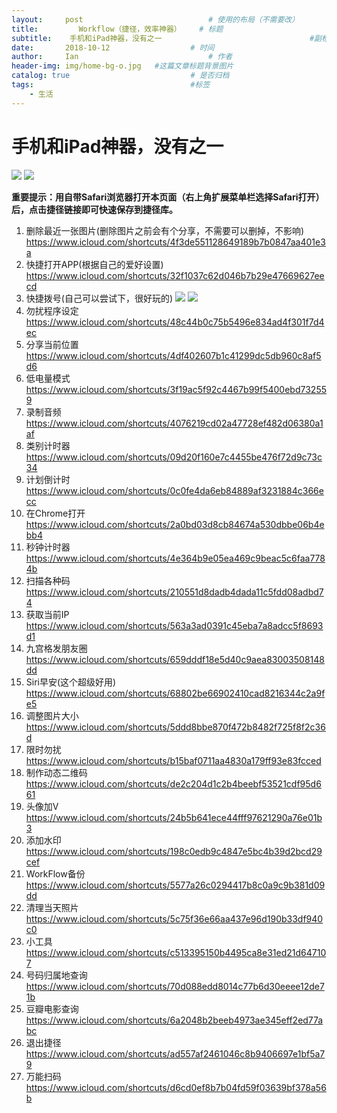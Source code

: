 ```yaml
---
layout:     post             				# 使用的布局（不需要改）
title:         Workflow（捷径，效率神器）	# 标题 
subtitle:    手机和iPad神器，没有之一					  				#副标题
date:       2018-10-12 					# 时间
author:     Ian                  			# 作者
header-img: img/home-bg-o.jpg	#这篇文章标题背景图片
catalog: true                        	# 是否归档
tags:                              		#标签
    - 生活
---
```




# 手机和iPad神器，没有之一

![](http://uniquezhangqi.oss-cn-shenzhen.aliyuncs.com/blog/2018-10-11-160350.png)
![](http://uniquezhangqi.oss-cn-shenzhen.aliyuncs.com/blog/2018-10-11-IMG_4992.PNG)

**重要提示：用自带Safari浏览器打开本页面（右上角扩展菜单栏选择Safari打开）后，点击捷径链接即可快速保存到捷径库。**

1. 删除最近一张图片(删除图片之前会有个分享，不需要可以删掉，不影响)
<https://www.icloud.com/shortcuts/4f3de551128649189b7b0847aa401e3a>
2. 快捷打开APP(根据自己的爱好设置)
<https://www.icloud.com/shortcuts/32f1037c62d046b7b29e47669627eecd>
3. 快捷拨号(自己可以尝试下，很好玩的)
![](http://uniquezhangqi.oss-cn-shenzhen.aliyuncs.com/blog/2018-10-11-1.PNG)
![](http://uniquezhangqi.oss-cn-shenzhen.aliyuncs.com/blog/2018-10-11-2.PNG)
4. 勿扰程序设定
<https://www.icloud.com/shortcuts/48c44b0c75b5496e834ad4f301f7d4ec>
5. 分享当前位置
<https://www.icloud.com/shortcuts/4df402607b1c41299dc5db960c8af5d6>
6. 低电量模式
<https://www.icloud.com/shortcuts/3f19ac5f92c4467b99f5400ebd732559>
7. 录制音频
<https://www.icloud.com/shortcuts/4076219cd02a47728ef482d06380a1af>
8. 类别计时器
<https://www.icloud.com/shortcuts/09d20f160e7c4455be476f72d9c73c34>
9. 计划倒计时
<https://www.icloud.com/shortcuts/0c0fe4da6eb84889af3231884c366ecc>
10. 在Chrome打开
<https://www.icloud.com/shortcuts/2a0bd03d8cb84674a530dbbe06b4ebb4>
11. 秒钟计时器
<https://www.icloud.com/shortcuts/4e364b9e05ea469c9beac5c6faa7784b>
12. 扫描各种码
<https://www.icloud.com/shortcuts/210551d8dadb4dada11c5fdd08adbd74>
13. 获取当前IP
<https://www.icloud.com/shortcuts/563a3ad0391c45eba7a8adcc5f8693d1>
14. 九宫格发朋友圈
<https://www.icloud.com/shortcuts/659dddf18e5d40c9aea83003508148dd>
15. Siri早安(这个超级好用)
<https://www.icloud.com/shortcuts/68802be66902410cad8216344c2a9fe5>
16. 调整图片大小
<https://www.icloud.com/shortcuts/5ddd8bbe870f472b8482f725f8f2c36d>
17. 限时勿扰
<https://www.icloud.com/shortcuts/b15baf0711aa4830a179ff93e83fcced>
18. 制作动态二维码
<https://www.icloud.com/shortcuts/de2c204d1c2b4beebf53521cdf95d661>
19. 头像加V
<https://www.icloud.com/shortcuts/24b5b641ece44fff97621290a76e01b3>
20. 添加水印
<https://www.icloud.com/shortcuts/198c0edb9c4847e5bc4b39d2bcd29cef>
21. WorkFlow备份
<https://www.icloud.com/shortcuts/5577a26c0294417b8c0a9c9b381d09dd>
22. 清理当天照片
<https://www.icloud.com/shortcuts/5c75f36e66aa437e96d190b33df940c0>
23. 小工具
<https://www.icloud.com/shortcuts/c513395150b4495ca8e31ed21d647107>
24. 号码归属地查询
<https://www.icloud.com/shortcuts/70d088edd8014c77b6d30eeee12de71b>
25. 豆瓣电影查询
<https://www.icloud.com/shortcuts/6a2048b2beeb4973ae345eff2ed77abc>
26. 退出捷径
<https://www.icloud.com/shortcuts/ad557af2461046c8b9406697e1bf5a79>
27. 万能扫码 
<https://www.icloud.com/shortcuts/d6cd0ef8b7b04fd59f03639bf378a56b>






